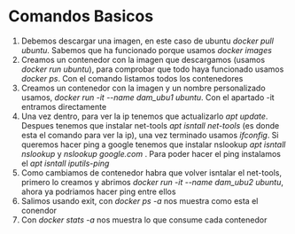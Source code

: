 # Comandos Basicos
1. Debemos descargar una imagen, en este caso de ubuntu _*docker pull ubuntu*_. Sabemos que ha funcionado porque usamos _*docker images*_
2. Creamos un contenedor con la imagen que descargamos (usamos _*docker run ubuntu*_), para comprobar que todo haya funcionado usamos _*docker ps*_. Con el comando listamos todos los contenedores
3. Creamos un contenedor con la imagen y un nombre personalizado usamos, _*docker run -it --name dam_ubu1 ubuntu*_. Con el apartado -it entramos directamente
4. Una vez dentro, para ver la ip tenemos que actualizarlo _*apt update*_. Despues tenemos que instalar net-tools _*apt isntall net-tools*_ (es donde esta el comando para ver la ip), una vez terminado usamos _*ifconfig*_. Si queremos hacer ping a google tenemos que instalar nslookup _*apt isntall nslookup*_ y _*nslookup google.com*_ . Para poder hacer el ping instalamos el _*apt isntall iputils-ping*_
5. Como cambiamos de contenedor habra que volver isntalar el net-tools, primero lo creamos y abrimos _*docker run -it --name dam_ubu2 ubuntu*_, ahora ya podriamos hacer ping entre ellos
6. Salimos usando exit, con _*docker ps -a*_ nos muestra como esta el conendor
7. Con _*docker stats -a*_ nos muestra lo que consume cada contenedor